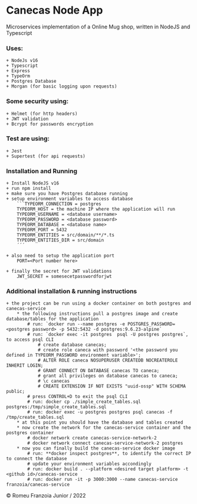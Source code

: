 # Canecas Node App
Microservices implementation of a Online Mug shop, written in NodeJS and Typescript

### **Uses:**

    + NodeJs v16
    + Typescript
    + Express
    + TypeOrm
    + Postgres Database
    + Morgan (for basic logging upon requests)

### **Some security using:**

    + Helmet (for http headers)
    + JWT validation
    + Bcrypt for passwords encryption

### **Test are using:**

    + Jest
    + Supertest (for api requests)

### **Installation and Running**

    + Install NodeJS v16
    + run npm install
    + make sure you have Postgres database running
    + setup environment variables to access database
        ```TYPEORM_CONNECTION = postgres
        TYPEORM_HOST = the machine IP where the application will run
        TYPEORM_USERNAME = <database username>
        TYPEORM_PASSWORD = <database password>
        TYPEORM_DATABASE = <database name>
        TYPEORM_PORT = 5432
        TYPEORM_ENTITIES = src/domain/**/*.ts
        TYPEORM_ENTITIES_DIR = src/domain
        ´´´

    + also need to setup the application port
        PORT=<Port number here>

    + finally the secret for JWT validations
        JWT_SECRET = somesecetpasswordforjwt

### Additional installation & running instructions

    + the project can be run using a docker container on both postgres and canecas-service
        * the following instructions pull a postgres image and create database/tables for the application
            # run: `docker run --name postgres -e POSTGRES_PASSWORD=<postgres password> -p 5432:5432 -d postgres:9.6.23-alpine`
            # run: `docker exec -it postgres  psql -U postgres postgres`, to access psql CLI
                # create database canecas;
                # create role caneca with password '<the password you defined in TYPEORM_PASSWORD environment variable>';
                # ALTER ROLE caneca NOSUPERUSER CREATEDB NOCREATEROLE INHERIT LOGIN;
                # GRANT CONNECT ON DATABASE canecas TO caneca;
                # grant all privileges on database canecas to caneca;
                # \c canecas
                # CREATE EXTENSION IF NOT EXISTS "uuid-ossp" WITH SCHEMA public;
            # press CONTROL+D to exit the psql CLI
            # run: docker cp ./simple_create_tables.sql postgres:/tmp/simple_create_tables.sql
            # run: docker exec -u postgres postgres psql canecas -f /tmp/create_tables.sql
        * at this point you should have the database and tables created
        * now create the network for the canecas-service container and the postgres container
            # docker network create canecas-service-network-2
            # docker network connect canecas-service-network-2 postgres
        * now you can finally build the canecas-service docker image
            # run: **docker inspect postgres**, to identify the correct IP to connect the database
            # update your environment variables accondingly
            # run: docker build . --platform <desired target platform> -t <github id>/canecas-service
            # run: docker run -it -p 3000:3000 --name canecas-service franzoia/canecas-service

© Romeu Franzoia Junior / 2022